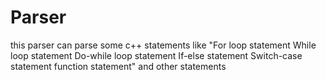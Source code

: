 # Parser
this parser can parse some c++ statements like "For loop statement While loop statement Do-while loop statement If-else statement Switch-case statement function statement"  and other statements
